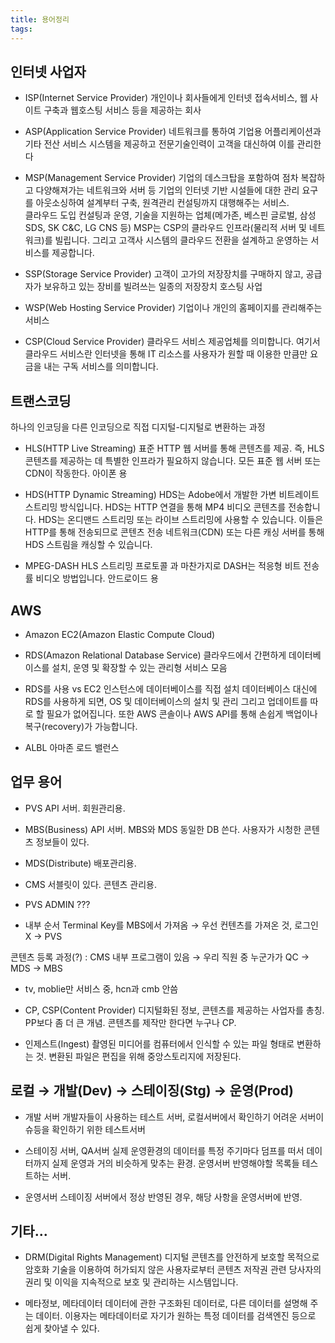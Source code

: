 ```yaml
---
title: 용어정리
tags: 
---
```


## 인터넷 사업자

* ISP(Internet Service Provider)
개인이나 회사들에게 인터넷 접속서비스, 웹 사이트 구축과 웹호스팅 서비스 등을 제공하는 회사

* ASP(Application Service Provider)
네트워크를 통하여 기업용 어플리케이션과 기타 전산 서비스 시스템을 제공하고 전문기술인력이 고객을 대신하여 이를 관리한다

* MSP(Management Service Provider)
기업의 데스크탑을 포함하여 점차 복잡하고 다양해져가는 네트워크와 서버 등 기업의 인터넷 기반 시설들에 대한 관리 요구를 아웃소싱하여 설계부터 구축, 원격관리 컨설팅까지 대행해주는 서비스.   
클라우드 도입 컨설팅과 운영, 기술을 지원하는 업체(메가존, 베스핀 글로벌, 삼성 SDS, SK C&C, LG CNS 등) MSP는 CSP의 클라우드 인프라(물리적 서버 및 네트워크)를 빌립니다. 그리고 고객사 시스템의 클라우드 전환을 설계하고 운영하는 서비스를 제공합니다.

* SSP(Storage Service Provider)
고객이 고가의 저장장치를 구매하지 않고, 공급자가 보유하고 있는 장비를 빌려쓰는 일종의 저장장치 호스팅 사업

* WSP(Web Hosting Service Provider)
기업이나 개인의 홈페이지를 관리해주는 서비스

* CSP(Cloud Service Provider)
클라우드 서비스 제공업체를 의미합니다. 여기서 클라우드 서비스란 인터넷을 통해 IT 리소스를 사용자가 원할 때 이용한 만큼만 요금을 내는 구독 서비스를 의미합니다.

## 트랜스코딩
하나의 인코딩을 다른 인코딩으로 직접 디지털-디지털로 변환하는 과정

* HLS(HTTP Live Streaming)
표준 HTTP 웹 서버를 통해 콘텐츠를 제공. 즉, HLS 콘텐츠를 제공하는 데 특별한 인프라가 필요하지 않습니다. 모든 표준 웹 서버 또는 CDN이 작동한다. 아이폰 용

* HDS(HTTP Dynamic Streaming)
HDS는 Adobe에서 개발한 가변 비트레이트 스트리밍 방식입니다. HDS는 HTTP 연결을 통해 MP4 비디오 콘텐츠를 전송합니다. HDS는 온디맨드 스트리밍 또는 라이브 스트리밍에 사용할 수 있습니다. 이들은 HTTP를 통해 전송되므로 콘텐츠 전송 네트워크(CDN) 또는 다른 캐싱 서버를 통해 HDS 스트림을 캐싱할 수 있습니다.

* MPEG-DASH
HLS 스트리밍 프로토콜 과 마찬가지로 DASH는 적응형 비트 전송률 비디오 방법입니다. 안드로이드 용


## AWS

* Amazon EC2(Amazon Elastic Compute Cloud)


* RDS(Amazon Relational Database Service)
클라우드에서 간편하게 데이터베이스를 설치, 운영 및 확장할 수 있는 관리형 서비스 모음

* RDS를 사용 vs EC2 인스턴스에 데이터베이스를 직접 설치
데이터베이스 대신에 RDS를 사용하게 되면, OS 및 데이터베이스의 설치 및 관리 그리고 업데이트를 따로 할 필요가 없어집니다.
또한 AWS 콘솔이나 AWS API를 통해 손쉽게 백업이나 복구(recovery)가 가능합니다.

* ALBL
아마존 로드 밸런스

## 업무 용어

* PVS
API 서버. 회원관리용.

* MBS(Business)
API 서버. MBS와 MDS 동일한 DB 쓴다. 사용자가 시청한 콘텐츠 정보들이 있다.

* MDS(Distribute)
배포관리용.

* CMS
서블릿이 있다. 콘텐츠 관리용.

* PVS ADMIN
???

* 내부 순서
Terminal Key를 MBS에서 가져옴 → 우선 컨텐츠를 가져온 것, 로그인 X → PVS   
   
콘텐츠 등록 과정(?) : CMS 내부 프로그램이 있음 → 우리 직원 중 누군가가 QC → MDS → MBS

* tv, moblie만 서비스 중, hcn과 cmb 안씀

* CP, CSP(Content Provider)
디지털화된 정보, 콘텐츠를 제공하는 사업자를 총칭. PP보다 좀 더 큰 개념. 콘텐츠를 제작만 한다면 누구나 CP.

* 인제스트(Ingest)
촬영된 미디어를 컴퓨터에서 인식할 수 있는 파일 형태로 변환하는 것. 변환된 파일은 편집을 위해 중앙스토리지에 저장된다.

## 로컬 → 개발(Dev) → 스테이징(Stg) → 운영(Prod)

* 개발 서버
개발자들이 사용하는 테스트 서버, 로컬서버에서 확인하기 어려운 서버이슈등을 확인하기 위한 테스트서버

* 스테이징 서버, QA서버
실제 운영환경의 데이터를 특정 주기마다 덤프를 떠서 데이터까지 실제 운영과 거의 비슷하게 맞추는 환경. 운영서버 반영해야할 목록들 테스트하는 서버.   
   
* 운영서버
스테이징 서버에서 정상 반영된 경우, 해당 사항을 운영서버에 반영.

## 기타...

* DRM(Digital Rights Management)
디지털 콘텐츠를 안전하게 보호할 목적으로 암호화 기술을 이용하여 허가되지 않은 사용자로부터 콘텐츠 저작권 관련 당사자의 권리 및 이익을 지속적으로 보호 및 관리하는 시스템입니다.

* 메타정보, 메타데이터
데이터에 관한 구조화된 데이터로, 다른 데이터를 설명해 주는 데이터. 이용자는 메타데이터로 자기가 원하는 특정 데이터를 검색엔진 등으로 쉽게 찾아낼 수 있다.